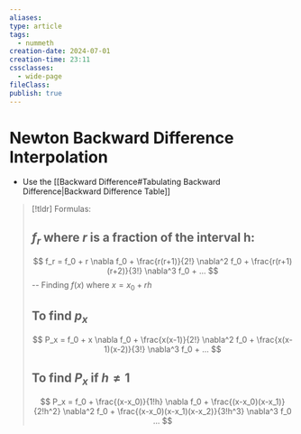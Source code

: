 ```yaml
---
aliases: 
type: article
tags:
  - nummeth
creation-date: 2024-07-01
creation-time: 23:11
cssclasses:
  - wide-page
fileClass: 
publish: true
---
```

# Newton Backward Difference Interpolation
- Use the [[Backward Difference#Tabulating Backward Difference|Backward Difference Table]]
> [!tldr] Formulas:
> ## $f_r$ where $r$ is a fraction of the interval h:
> $$
> f_r = f_0 + r \nabla f_0 + \frac{r(r+1)}{2!} \nabla^2 f_0 + \frac{r(r+1)(r+2)}{3!} \nabla^3 f_0 + ...
> $$
> -- Finding $f(x)$ where $x = x_0 + rh$
> ## To find $p_x$
> $$
> P_x = f_0 + x \nabla f_0 + \frac{x(x-1)}{2!} \nabla^2 f_0 + \frac{x(x-1)(x-2)}{3!} \nabla^3 f_0 + ...
> $$
> ## To find $P_x$ if $h \neq 1$
> $$
> P_x = f_0 + \frac{(x-x_0)}{1!h} \nabla f_0 + \frac{(x-x_0)(x-x_1)}{2!h^2} \nabla^2 f_0 + \frac{(x-x_0)(x-x_1)(x-x_2)}{3!h^3} \nabla^3 f_0 ...
> $$
